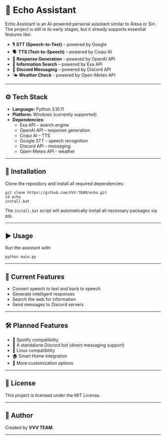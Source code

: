 # 🤖 Echo Assistant

Echo Assistant is an AI-powered personal assistant similar to Alexa or Siri.  
The project is still in its early stages, but it already supports essential features like:

- 🎙️ **STT (Speech-to-Text)** – powered by Google  
- 🗣️ **TTS (Text-to-Speech)** – powered by Coqui AI  
- 💬 **Response Generation** – powered by OpenAI API  
- 🔎 **Information Search** – powered by Exa API  
- 📩 **Discord Messaging** – powered by Discord API  
- 🌤️ **Weather Check** - powered by Open-Meteo API

---

## ⚙️ Tech Stack
- **Language:** Python 3.10.11  
- **Platform:** Windows (currently supported)  
- **Dependencies:**
  - Exa API – search engine  
  - OpenAI API – response generation  
  - Coqui AI – TTS  
  - Google STT – speech recognition  
  - Discord API – messaging  
  - Open-Meteo API - weather

---

## 🚀 Installation

Clone the repository and install all required dependencies:

```
git clone https://github.com/VVV-TEAM/echo.git
cd echo  
install.bat  
```

The `install.bat` script will automatically install all necessary packages via pip.

---

## ▶️ Usage

Run the assistant with:

```
python main.py  
```

---

## 📌 Current Features
- Convert speech to text and back to speech  
- Generate intelligent responses  
- Search the web for information  
- Send messages to Discord servers  

---

## 🛠️ Planned Features
- 🎵 Spotify compatibility  
- 🤖 A standalone Discord bot (direct messaging support)  
- 🐧 Linux compatibility   
- 🏠 Smart Home integration  
- 🔧 More customization options  

---

## 📜 License
This project is licensed under the MIT License.

---

## 👤 Author
Created by **VVV TEAM**.

---